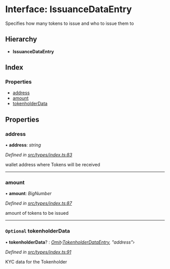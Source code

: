# Interface: IssuanceDataEntry

Specifies how many tokens to issue and who to issue them to

## Hierarchy

* **IssuanceDataEntry**

## Index

### Properties

* [address](_types_index_.issuancedataentry.md#address)
* [amount](_types_index_.issuancedataentry.md#amount)
* [tokenholderData](_types_index_.issuancedataentry.md#optional-tokenholderdata)

## Properties

###  address

• **address**: *string*

*Defined in [src/types/index.ts:83](https://github.com/PolymathNetwork/polymath-sdk/blob/e8bbc1e/src/types/index.ts#L83)*

wallet address where Tokens will be received

___

###  amount

• **amount**: *BigNumber*

*Defined in [src/types/index.ts:87](https://github.com/PolymathNetwork/polymath-sdk/blob/e8bbc1e/src/types/index.ts#L87)*

amount of tokens to be issued

___

### `Optional` tokenholderData

• **tokenholderData**? : *[Omit](../modules/_types_index_.md#omit)‹[TokenholderDataEntry](_types_index_.tokenholderdataentry.md), "address"›*

*Defined in [src/types/index.ts:91](https://github.com/PolymathNetwork/polymath-sdk/blob/e8bbc1e/src/types/index.ts#L91)*

KYC data for the Tokenholder
